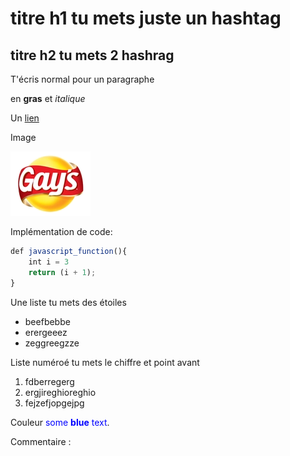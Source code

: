 # titre h1 tu mets juste un hashtag

## titre h2 tu mets 2 hashrag 

T'écris normal pour un paragraphe

en **gras** et _italique_

Un [lien](https://www.google.com)

Image

![alt text](./test.png "titre de l'image")

Implémentation de code:

```javascript
def javascript_function(){
    int i = 3
    return (i + 1);
}
```

Une liste tu mets des étoiles

* beefbebbe
* erergeeez
* zeggreegzze

Liste numéroé tu mets le chiffre et point avant

1. fdberregerg
2. ergjireghioreghio
3. fejzefjopgejpg

Couleur 
<span style="color:blue">some **blue** text</span>.

Commentaire :
<!--  -->